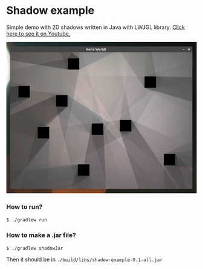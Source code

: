 Shadow example
==============
Simple demo with 2D shadows written in Java with LWJGL library. [Click here to see it on Youtube.](https://www.youtube.com/watch?v=m8qbrWXskus)

![](screenshot.png)

### How to run?
```
$ ./gradlew run
```

### How to make a .jar file?
```
$ ./gradlew shadowJar
```
Then it should be in `./build/libs/shadow-example-0.1-all.jar`
